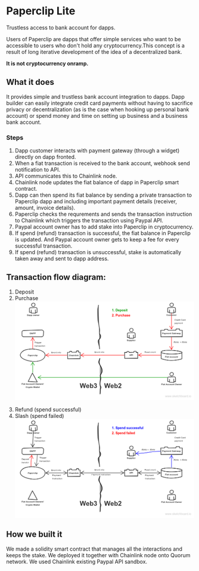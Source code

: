 # Paperclip Lite
Trustless access to bank account for dapps.

Users of Paperclip are dapps that offer simple services who want to be accessible to users who don't hold any cryptocurrency.This concept is a result of long iterative development of the idea of a decentralized bank.

**It is not cryptocurrency onramp.**

## What it does
It provides simple and trustless bank account integration to dapps. Dapp builder can easily integrate credit card payments without having to sacrifice privacy or decentralization (as is the case when hooking up personal bank account) or spend money and time on setting up business and a business bank account.

### Steps
1. Dapp customer interacts with payment gateway (through a widget) directly on dapp fronted.
2. When a fiat transaction is received to the bank account, webhook send notification to API.
3. API communicates this to Chainlink node.
4. Chainlink node updates the fiat balance of dapp in Paperclip smart contract.
5. Dapp can then spend its fiat balance by sending a private transaction to Paperclip dapp and including important payment details (receiver, amount, invoice details).
6. Paperclip checks the requrements and sends the transaction instruction to Chainlink which triggers the transaction using Paypal API.
7. Paypal account owner has to add stake into Paperclip in cryptocurrency.
8. If spend (refund) transaction is successful, the fiat balance in Paperclip is updated. And Paypal account owner gets to keep a fee for every successful transaction.
9. If spend (refund) transaction is unsuccessful, stake is automatically taken away and sent to dapp address.

## Transaction flow diagram:
1. Deposit
2. Purchase
![alt text][flow1]

[flow1]: https://raw.githubusercontent.com/bridgedao/paperclip_ethparis/master/paperclip-flows1.png "Paperclip flow diagram 1"

3. Refund (spend successful)
4. Slash (spend failed)
![alt text][flow2]

[flow2]: https://raw.githubusercontent.com/bridgedao/paperclip_ethparis/master/paperclip-flows2.png "Paperclip flow diagram 2"

## How we built it
We made a solidity smart contract that manages all the interactions and keeps the stake. We deployed it together with Chainlink node onto Quorum network. We used Chainlink existing Paypal API sandbox.
